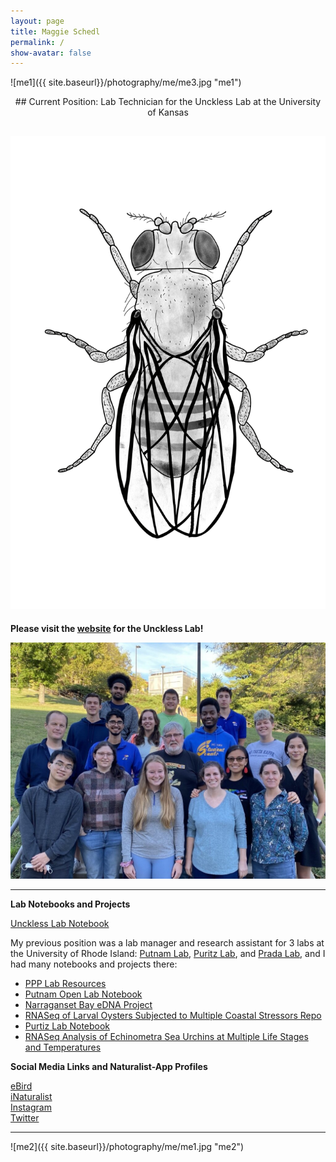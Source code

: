 ```yaml
---
layout: page
title: Maggie Schedl
permalink: /
show-avatar: false
---
```


![me1]({{ site.baseurl}}/photography/me/me3.jpg "me1")

<div align="center">
 ## Current Position: Lab Technician for the Unckless Lab at the University of Kansas
  </div>

![fly](https://raw.githubusercontent.com/meschedl/Unckless-Lab-Notebook-Maggie/master/images/drosophila_transparent.png)
------------------------

**Please visit the [website](http://www.uncklesslab.com/) for the Unckless Lab!**

![labimage](https://raw.githubusercontent.com/meschedl/Unckless-Lab-Notebook-Maggie/master/images/UncklessLabF2021.jpg)

-----------------------

**Lab Notebooks and Projects**

[Unckless Lab Notebook](https://meschedl.github.io/Unckless-Lab-Notebook-Maggie/)


My previous position was a lab manager and research assistant for 3 labs at the University of Rhode Island: [Putnam Lab](http://putnamlab.com/), [Puritz Lab](http://www.marineevoeco.com/), and [Prada Lab](https://www.carlosprada.org/), and I had many notebooks and projects there:

- [PPP Lab Resources](https://github.com/meschedl/PPP-Lab-Resources)
- [Putnam Open Lab Notebook](https://meschedl.github.io/MESPutnam_Open_Lab_Notebook/)
- [Narraganset Bay eDNA Project](https://meschedl.github.io/eDNA/)
- [RNASeq of Larval Oysters Subjected to Multiple Coastal Stressors Repo](https://github.com/meschedl/Larval-Oyster-CASE-RNA)  
- [Purtiz Lab Notebook](https://meschedl.github.io/MES_Puritz_Lab_Notebook/)  
- [RNASeq Analysis of Echinometra Sea Urchins at Multiple Life Stages and Temperatures](https://github.com/meschedl/Echinometra_RNASeq)


**Social Media Links and Naturalist-App Profiles**

[eBird](https://ebird.org/profile/OTYxNDAx/)  
[iNaturalist](https://www.inaturalist.org/people/maggieschedl)  
[Instagram](https://www.instagram.com/letsbeestill/)  
[Twitter](https://twitter.com/maggie_schedl)  

----------------
![me2]({{ site.baseurl}}/photography/me/me1.jpg "me2")
